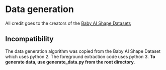 # Data generation

All credit goes to the creators of the [Baby AI Shape Datasets](http://www.iro.umontreal.ca/~lisa/twiki/bin/view.cgi/Public/BabyAIShapesDatasets)

## Incompatibility

The data generation algorithm was copied from the Baby AI Shape Dataset which uses python 2. The foreground extraction code uses python 3. <b>To generate data, use generate_data.py from the root directory.<b>